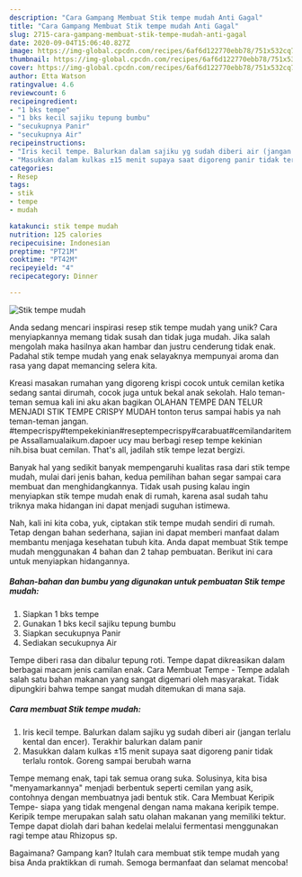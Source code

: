 ```yaml
---
description: "Cara Gampang Membuat Stik tempe mudah Anti Gagal"
title: "Cara Gampang Membuat Stik tempe mudah Anti Gagal"
slug: 2715-cara-gampang-membuat-stik-tempe-mudah-anti-gagal
date: 2020-09-04T15:06:40.827Z
image: https://img-global.cpcdn.com/recipes/6af6d122770ebb78/751x532cq70/stik-tempe-mudah-foto-resep-utama.jpg
thumbnail: https://img-global.cpcdn.com/recipes/6af6d122770ebb78/751x532cq70/stik-tempe-mudah-foto-resep-utama.jpg
cover: https://img-global.cpcdn.com/recipes/6af6d122770ebb78/751x532cq70/stik-tempe-mudah-foto-resep-utama.jpg
author: Etta Watson
ratingvalue: 4.6
reviewcount: 6
recipeingredient:
- "1 bks tempe"
- "1 bks kecil sajiku tepung bumbu"
- "secukupnya Panir"
- "secukupnya Air"
recipeinstructions:
- "Iris kecil tempe. Balurkan dalam sajiku yg sudah diberi air (jangan terlalu kental dan encer). Terakhir balurkan dalam panir"
- "Masukkan dalam kulkas ±15 menit supaya saat digoreng panir tidak terlalu rontok. Goreng sampai berubah warna"
categories:
- Resep
tags:
- stik
- tempe
- mudah

katakunci: stik tempe mudah 
nutrition: 125 calories
recipecuisine: Indonesian
preptime: "PT21M"
cooktime: "PT42M"
recipeyield: "4"
recipecategory: Dinner

---
```



![Stik tempe mudah](https://img-global.cpcdn.com/recipes/6af6d122770ebb78/751x532cq70/stik-tempe-mudah-foto-resep-utama.jpg)

Anda sedang mencari inspirasi resep stik tempe mudah yang unik? Cara menyiapkannya memang tidak susah dan tidak juga mudah. Jika salah mengolah maka hasilnya akan hambar dan justru cenderung tidak enak. Padahal stik tempe mudah yang enak selayaknya mempunyai aroma dan rasa yang dapat memancing selera kita.

Kreasi masakan rumahan yang digoreng krispi cocok untuk cemilan ketika sedang santai dirumah, cocok juga untuk bekal anak sekolah. Halo teman-teman semua kali ini aku akan bagikan OLAHAN TEMPE DAN TELUR MENJADI STIK TEMPE CRISPY MUDAH tonton terus sampai habis ya nah teman-teman jangan. #tempecrispy#tempekekinian#reseptempecrispy#carabuat#cemilandaritempe Assallamualaikum.dapoer ucy mau berbagi resep tempe kekinian nih.bisa buat cemilan. That&#39;s all, jadilah stik tempe lezat bergizi.

Banyak hal yang sedikit banyak mempengaruhi kualitas rasa dari stik tempe mudah, mulai dari jenis bahan, kedua pemilihan bahan segar sampai cara membuat dan menghidangkannya. Tidak usah pusing kalau ingin menyiapkan stik tempe mudah enak di rumah, karena asal sudah tahu triknya maka hidangan ini dapat menjadi suguhan istimewa.


Nah, kali ini kita coba, yuk, ciptakan stik tempe mudah sendiri di rumah. Tetap dengan bahan sederhana, sajian ini dapat memberi manfaat dalam membantu menjaga kesehatan tubuh kita. Anda dapat membuat Stik tempe mudah menggunakan 4 bahan dan 2 tahap pembuatan. Berikut ini cara untuk menyiapkan hidangannya.

<!--inarticleads1-->

##### Bahan-bahan dan bumbu yang digunakan untuk pembuatan Stik tempe mudah:

1. Siapkan 1 bks tempe
1. Gunakan 1 bks kecil sajiku tepung bumbu
1. Siapkan secukupnya Panir
1. Sediakan secukupnya Air


Tempe diberi rasa dan dibalur tepung roti. Tempe dapat dikreasikan dalam berbagai macam jenis camilan enak. Cara Membuat Tempe - Tempe adalah salah satu bahan makanan yang sangat digemari oleh masyarakat. Tidak dipungkiri bahwa tempe sangat mudah ditemukan di mana saja. 

<!--inarticleads2-->

##### Cara membuat Stik tempe mudah:

1. Iris kecil tempe. Balurkan dalam sajiku yg sudah diberi air (jangan terlalu kental dan encer). Terakhir balurkan dalam panir
1. Masukkan dalam kulkas ±15 menit supaya saat digoreng panir tidak terlalu rontok. Goreng sampai berubah warna


Tempe memang enak, tapi tak semua orang suka. Solusinya, kita bisa &#34;menyamarkannya&#34; menjadi berbentuk seperti cemilan yang asik, contohnya dengan membuatnya jadi bentuk stik. Cara Membuat Keripik Tempe- siapa yang tidak mengenal dengan nama makana keripik tempe. Keripik tempe merupakan salah satu olahan makanan yang memiliki tektur. Tempe dapat diolah dari bahan kedelai melalui fermentasi menggunakan ragi tempe atau Rhizopus sp. 

Bagaimana? Gampang kan? Itulah cara membuat stik tempe mudah yang bisa Anda praktikkan di rumah. Semoga bermanfaat dan selamat mencoba!
